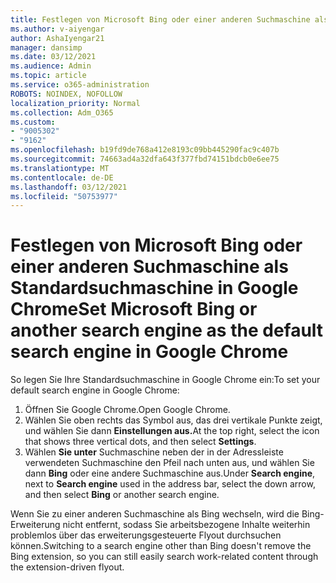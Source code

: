 ```yaml
---
title: Festlegen von Microsoft Bing oder einer anderen Suchmaschine als Standardsuchmaschine in Google Chrome
ms.author: v-aiyengar
author: AshaIyengar21
manager: dansimp
ms.date: 03/12/2021
ms.audience: Admin
ms.topic: article
ms.service: o365-administration
ROBOTS: NOINDEX, NOFOLLOW
localization_priority: Normal
ms.collection: Adm_O365
ms.custom:
- "9005302"
- "9162"
ms.openlocfilehash: b19fd9de768a412e8193c09bb445290fac9c407b
ms.sourcegitcommit: 74663ad4a32dfa643f377fbd74151bdcb0e6ee75
ms.translationtype: MT
ms.contentlocale: de-DE
ms.lasthandoff: 03/12/2021
ms.locfileid: "50753977"
---
```

# <a name="set-microsoft-bing-or-another-search-engine-as-the-default-search-engine-in-google-chrome"></a><span data-ttu-id="20b44-102">Festlegen von Microsoft Bing oder einer anderen Suchmaschine als Standardsuchmaschine in Google Chrome</span><span class="sxs-lookup"><span data-stu-id="20b44-102">Set Microsoft Bing or another search engine as the default search engine in Google Chrome</span></span>

<span data-ttu-id="20b44-103">So legen Sie Ihre Standardsuchmaschine in Google Chrome ein:</span><span class="sxs-lookup"><span data-stu-id="20b44-103">To set your default search engine in Google Chrome:</span></span>

1. <span data-ttu-id="20b44-104">Öffnen Sie Google Chrome.</span><span class="sxs-lookup"><span data-stu-id="20b44-104">Open Google Chrome.</span></span>
1. <span data-ttu-id="20b44-105">Wählen Sie oben rechts das Symbol aus, das drei vertikale Punkte zeigt, und wählen Sie dann **Einstellungen aus.**</span><span class="sxs-lookup"><span data-stu-id="20b44-105">At the top right, select the icon that shows three vertical dots, and then select **Settings**.</span></span>
1. <span data-ttu-id="20b44-106">Wählen **Sie unter**  Suchmaschine neben der in der Adressleiste verwendeten Suchmaschine den Pfeil nach unten aus, und wählen Sie dann **Bing** oder eine andere Suchmaschine aus.</span><span class="sxs-lookup"><span data-stu-id="20b44-106">Under **Search engine**, next to **Search engine** used in the address bar, select the down arrow, and then select **Bing** or another search engine.</span></span>

<span data-ttu-id="20b44-107">Wenn Sie zu einer anderen Suchmaschine als Bing wechseln, wird die Bing-Erweiterung nicht entfernt, sodass Sie arbeitsbezogene Inhalte weiterhin problemlos über das erweiterungsgesteuerte Flyout durchsuchen können.</span><span class="sxs-lookup"><span data-stu-id="20b44-107">Switching to a search engine other than Bing doesn't remove the Bing extension, so you can still easily search work-related content through the extension-driven flyout.</span></span>
